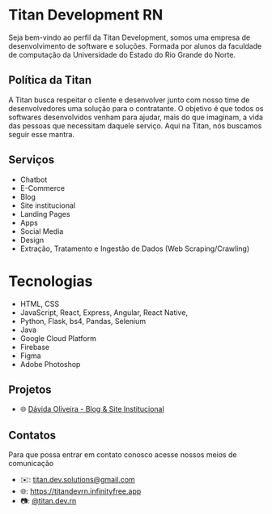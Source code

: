 # Titan Development RN
Seja bem-vindo ao perfil da Titan Development, somos uma empresa de desenvolvimento de software e soluções. Formada por alunos da faculdade de computação da Universidade do Estado do Rio Grande do Norte.

## Política da Titan
A Titan busca respeitar o cliente e desenvolver junto com nosso time de desenvolvedores uma solução para o contratante. O objetivo é que todos os softwares desenvolvidos venham para ajudar, mais do que imaginam, a vida das pessoas que necessitam daquele serviço. Aqui na Titan, nós buscamos seguir esse mantra.

## Serviços
- Chatbot
- E-Commerce
- Blog
- Site institucional
- Landing Pages
- Apps
- Social Media
- Design
- Extração, Tratamento e Ingestão de Dados (Web Scraping/Crawling)

# Tecnologias
- HTML, CSS
- JavaScript, React, Express, Angular, React Native, 
- Python, Flask, bs4, Pandas, Selenium
- Java
- Google Cloud Platform
- Firebase
- Figma
- Adobe Photoshop

## Projetos
- 🌐 [Dávida Oliveira - Blog & Site Institucional](https://davidaoliveira.kesug.com)

## Contatos
Para que possa entrar em contato conosco acesse nossos meios de comunicação

- ✉️: titan.dev.solutions@gmail.com
- 🌐: https://titandevrn.infinityfree.app
- 📷: [@titan.dev.rn](instagram.com/titan.dev.rn)
